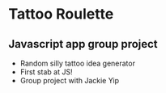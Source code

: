 # Tattoo Roulette
## Javascript app group project

- Random silly tattoo idea generator
- First stab at JS!
- Group project with Jackie Yip
